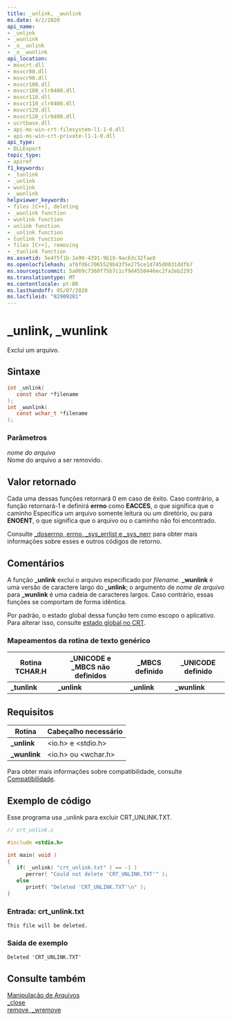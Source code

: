 ```yaml
---
title: _unlink, _wunlink
ms.date: 4/2/2020
api_name:
- _unlink
- _wunlink
- _o__unlink
- _o__wunlink
api_location:
- msvcrt.dll
- msvcr80.dll
- msvcr90.dll
- msvcr100.dll
- msvcr100_clr0400.dll
- msvcr110.dll
- msvcr110_clr0400.dll
- msvcr120.dll
- msvcr120_clr0400.dll
- ucrtbase.dll
- api-ms-win-crt-filesystem-l1-1-0.dll
- api-ms-win-crt-private-l1-1-0.dll
api_type:
- DLLExport
topic_type:
- apiref
f1_keywords:
- _tunlink
- _unlink
- wunlink
- _wunlink
helpviewer_keywords:
- files [C++], deleting
- _wunlink function
- wunlink function
- unlink function
- _unlink function
- tunlink function
- files [C++], removing
- _tunlink function
ms.assetid: 5e4f5f1b-1e99-4391-9b18-9ac63c32fae8
ms.openlocfilehash: af6fd6c7065529b43f5e275ce1d745d0031ddfb7
ms.sourcegitcommit: 5a069c7360f75b7c1cf9d4550446ec2fa2eb2293
ms.translationtype: MT
ms.contentlocale: pt-BR
ms.lasthandoff: 05/07/2020
ms.locfileid: "82909281"
---
```

# <a name="_unlink-_wunlink"></a>_unlink, _wunlink

Exclui um arquivo.

## <a name="syntax"></a>Sintaxe

```C
int _unlink(
   const char *filename
);
int _wunlink(
   const wchar_t *filename
);
```

### <a name="parameters"></a>Parâmetros

*nome do arquivo*<br/>
Nome do arquivo a ser removido.

## <a name="return-value"></a>Valor retornado

Cada uma dessas funções retornará 0 em caso de êxito. Caso contrário, a função retornará-1 e definirá **errno** como **EACCES**, o que significa que o caminho Especifica um arquivo somente leitura ou um diretório, ou para **ENOENT**, o que significa que o arquivo ou o caminho não foi encontrado.

Consulte [_doserrno, errno, _sys_errlist e _sys_nerr](../../c-runtime-library/errno-doserrno-sys-errlist-and-sys-nerr.md) para obter mais informações sobre esses e outros códigos de retorno.

## <a name="remarks"></a>Comentários

A função **_unlink** exclui o arquivo especificado por *filename*. **_wunlink** é uma versão de caractere largo do **_unlink**; o argumento de *nome de arquivo* para **_wunlink** é uma cadeia de caracteres largos. Caso contrário, essas funções se comportam de forma idêntica.

Por padrão, o estado global dessa função tem como escopo o aplicativo. Para alterar isso, consulte [estado global no CRT](../global-state.md).

### <a name="generic-text-routine-mappings"></a>Mapeamentos da rotina de texto genérico

|Rotina TCHAR.H|_UNICODE e _MBCS não definidos|_MBCS definido|_UNICODE definido|
|---------------------|------------------------------------|--------------------|-----------------------|
|**_tunlink**|**_unlink**|**_unlink**|**_wunlink**|

## <a name="requirements"></a>Requisitos

|Rotina|Cabeçalho necessário|
|-------------|---------------------|
|**_unlink**|\<io.h> e \<stdio.h>|
|**_wunlink**|\<io.h> ou \<wchar.h>|

Para obter mais informações sobre compatibilidade, consulte [Compatibilidade](../../c-runtime-library/compatibility.md).

## <a name="code-example"></a>Exemplo de código

Esse programa usa _unlink para excluir CRT_UNLINK.TXT.

```C
// crt_unlink.c

#include <stdio.h>

int main( void )
{
   if( _unlink( "crt_unlink.txt" ) == -1 )
      perror( "Could not delete 'CRT_UNLINK.TXT'" );
   else
      printf( "Deleted 'CRT_UNLINK.TXT'\n" );
}
```

### <a name="input-crt_unlinktxt"></a>Entrada: crt_unlink.txt

```Input
This file will be deleted.
```

### <a name="sample-output"></a>Saída de exemplo

```Output
Deleted 'CRT_UNLINK.TXT'
```

## <a name="see-also"></a>Consulte também

[Manipulação de Arquivos](../../c-runtime-library/file-handling.md)<br/>
[_close](close.md)<br/>
[remove, _wremove](remove-wremove.md)<br/>
